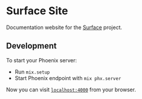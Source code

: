 # Surface Site
Documentation website for the [Surface](https://surface-ui.org/) project.

## Development

To start your Phoenix server:

  * Run `mix.setup`
  * Start Phoenix endpoint with `mix phx.server`

Now you can visit [`localhost:4000`](http://localhost:4000) from your browser.
